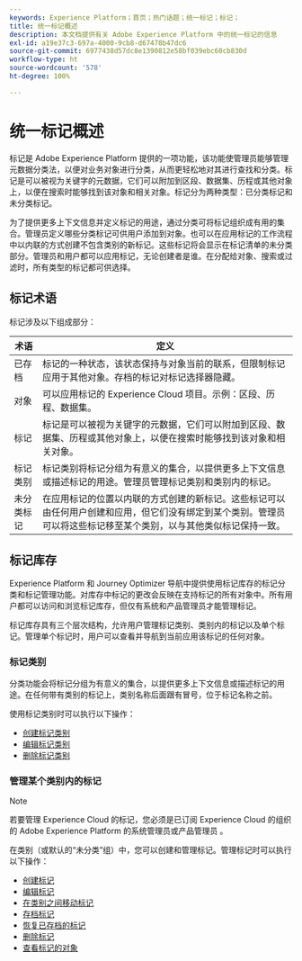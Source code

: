 ```yaml
---
keywords: Experience Platform；首页；热门话题；统一标记；标记；
title: 统一标记概述
description: 本文档提供有关 Adobe Experience Platform 中的统一标记的信息
exl-id: a19e37c3-697a-4000-9cb8-d67478b47dc6
source-git-commit: 6977438d57dc8e1390812e58bf039ebc60cb830d
workflow-type: ht
source-wordcount: '578'
ht-degree: 100%

---
```


# 统一标记概述

标记是 Adobe Experience Platform 提供的一项功能，该功能使管理员能够管理元数据分类法，以便对业务对象进行分类，从而更轻松地对其进行查找和分类。标记是可以被视为关键字的元数据，它们可以附加到区段、数据集、历程或其他对象上，以便在搜索时能够找到该对象和相关对象。标记分为两种类型：已分类标记和未分类标记。

为了提供更多上下文信息并定义标记的用途，通过分类可将标记组织成有用的集合。管理员定义哪些分类标记可供用户添加到对象。也可以在应用标记的工作流程中以内联的方式创建不包含类别的新标记。这些标记将会显示在标记清单的未分类部分。管理员和用户都可以应用标记，无论创建者是谁。在分配给对象、搜索或过滤时，所有类型的标记都可供选择。

## 标记术语

标记涉及以下组成部分：

| 术语 | 定义 |
| --- | --- |
| 已存档 | 标记的一种状态，该状态保持与对象当前的联系，但限制标记应用于其他对象。存档的标记对标记选择器隐藏。 |
| 对象 | 可以应用标记的 Experience Cloud 项目。示例：区段、历程、数据集。 |
| 标记 | 标记是可以被视为关键字的元数据，它们可以附加到区段、数据集、历程或其他对象上，以便在搜索时能够找到该对象和相关对象。 |
| 标记类别 | 标记类别将标记分组为有意义的集合，以提供更多上下文信息或描述标记的用途。管理员管理标记类别和类别内的标记。 |
| 未分类标记 | 在应用标记的位置以内联的方式创建的新标记。这些标记可以由任何用户创建和应用，但它们没有绑定到某个类别。管理员可以将这些标记移至某个类别，以与其他类似标记保持一致。 |

## 标记库存

Experience Platform 和 Journey Optimizer 导航中提供使用标记库存的标记分类和标记管理功能。对库存中标记的更改会反映在支持标记的所有对象中。所有用户都可以访问和浏览标记库存，但仅有系统和产品管理员才能管理标记。

标记库存具有三个层次结构，允许用户管理标记类别、类别内的标记以及单个标记。管理单个标记时，用户可以查看并导航到当前应用该标记的任何对象。

### 标记类别

分类功能会将标记分组为有意义的集合，以提供更多上下文信息或描述标记的用途。在任何带有类别的标记上，类别名称后面跟有冒号，位于标记名称之前。

使用标记类别时可以执行以下操作：

* [创建标记类别](./ui/tags-categories.md#create-tag-category)
* [编辑标记类别](./ui/tags-categories.md#edit-tag-category-edit-tag-category)
* [删除标记类别](./ui/tags-categories.md#delete-tag-category-delete-tag-category)

### 管理某个类别内的标记

>[!NOTE]
>
>若要管理 Experience Cloud 的标记，您必须是已订阅 Experience Cloud 的组织的 Adobe Experience Platform 的系统管理员或产品管理员 。

在类别（或默认的“未分类”组）中，您可以创建和管理标记。管理标记时可以执行以下操作：

* [创建标记](./ui/managing-tags.md#create-a-tag-create-tag)
* [编辑标记](./ui/managing-tags.md#edit-a-tag-edit-tag)
* [在类别之间移动标记](./ui/managing-tags.md#move-a-tag-between-categories-move-tag)
* [存档标记](./ui/managing-tags.md#archive-a-tag-archive-tag)
* [恢复已存档的标记](./ui/managing-tags.md#restore-an-archived-tag-restore-archived-tag)
* [删除标记](./ui/managing-tags.md#delete-a-tag-delete-tag)
* [查看标记的对象](./ui/managing-tags.md#viewing-tagged-objects-view-tagged)
